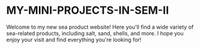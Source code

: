 # MY-MINI-PROJECTS-IN-SEM-II
Welcome to my new sea product website! Here you'll find a wide variety of sea-related products, including salt, sand, shells, and more. I hope you enjoy your visit and find everything you're looking for!
